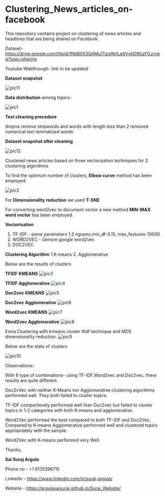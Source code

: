 # Clustering_News_articles_on-facebook

This repository contains project on clustering of news articles and headlines that are being shared on Facebook. 

Dataset- https://drive.google.com/file/d/1NbB053Q4MulTlzxINrlLe9VyhD9GzF0J/view?usp=sharing

Youtube Wakthrough- link to be updated

**Dataset snapshot**

![pic11](https://github.com/ARGULASAISURAJ/Clustering_News_articles_on-facebook/blob/main/pic11.png)

**Data distribution** among topics-

![pic1](https://github.com/ARGULASAISURAJ/Clustering_News_articles_on-facebook/blob/main/pic1.PNG)

**Text cleaning procedure**

dropna
remove stopwords and words with length less than 2
removed numerical text
lemmatized words



**Dataset snapshot after cleaning**

![pic12](https://github.com/ARGULASAISURAJ/Clustering_News_articles_on-facebook/blob/main/pic12.png)


Clustered news articles based on three vectorisation techniques for 2 clustering algorithms

To find the optimum number of clusters, **Elbow curve** method has been employed.

![pic2](https://github.com/ARGULASAISURAJ/Clustering_News_articles_on-facebook/blob/main/pic2.PNG)

For **Dimensionality reduction** we used **T-SNE**

For converting word2vec to document vector a new method **MIN-MAX word vector** has been employed.

**Vectorisation**
1. TF-IDF - some parameters 1,3 ngrams,min_df-0.15, max_features-10000
2. WORD2VEC - Gensim google word2vec
3. DOC2VEC

**Clustering Algorithm**
1.K-means
2. Agglomerative

Below are the results of clusters

**TFIDF KMEANS**
![pic3](https://github.com/ARGULASAISURAJ/Clustering_News_articles_on-facebook/blob/main/pic3.PNG)

**TFIDF Agglomerative**
![pic4](https://github.com/ARGULASAISURAJ/Clustering_News_articles_on-facebook/blob/main/pic4.PNG)

**Doc2vec KMEANS**
![pic5](https://github.com/ARGULASAISURAJ/Clustering_News_articles_on-facebook/blob/main/pic5.PNG)

**Doc2vec Agglomerative**
![pic6](https://github.com/ARGULASAISURAJ/Clustering_News_articles_on-facebook/blob/main/pic6.PNG)

**Word2vec KMEANS**
![pic7](https://github.com/ARGULASAISURAJ/Clustering_News_articles_on-facebook/blob/main/pic7.PNG)

**Word2vec Agglomerative**
![pic8](https://github.com/ARGULASAISURAJ/Clustering_News_articles_on-facebook/blob/main/pic8.PNG)

Extra Clustering with kmeans cluster tfidf technique and MDS dimensionality reduction.
![pic9](https://github.com/ARGULASAISURAJ/Clustering_News_articles_on-facebook/blob/main/pic9.PNG)

Below are the stats of clusters

![pic10](https://github.com/ARGULASAISURAJ/Clustering_News_articles_on-facebook/blob/main/pic10.PNG)

Observations:

With 6 type of combinations- using TF-IDF,Word2vec and Doc2vec, there results are quite different.

Doc2vVec with neither K-Means nor Agglomerative clustering algorithms performed well. They both failed to cluster topics.

TF-IDF comparitevely performed well than Doc2vec but failed to cluster topics in 1-2 categories with both K-means and agglomerative.

Word2Vec performed the best compared to both TF-IDF and Doc2Vec, Compared to K-means Agglomerative performed well and clustered topics appropriately with the sample.

Word2Vec with K-means performed very Well.


Thanks,

**Sai Suraj Argula**

Phone no - +1 8135396715

LinkedIn - https://www.linkedin.com/in/suraj-argula/

Website - https://argulasaisuraj.github.io/Suraj_Website/



